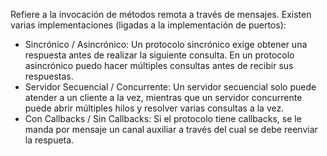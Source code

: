 Refiere a la invocación de métodos remota a través de mensajes. Existen varias implementaciones (ligadas a la implementación de puertos):

- Sincrónico / Asincrónico: Un protocolo sincrónico exige obtener una respuesta antes de realizar la siguiente consulta. En un protocolo asincrónico puedo hacer múltiples consultas antes de recibir sus respuestas.
- Servidor Secuencial / Concurrente: Un servidor secuencial solo puede atender a un cliente a la vez, mientras que un servidor concurrente puede abrir múltiples hilos y resolver varias consultas a la vez.
- Con Callbacks / Sin Callbacks: Si el protocolo tiene callbacks, se le manda por mensaje un canal auxiliar a través del cual se debe reenviar la respueta.
